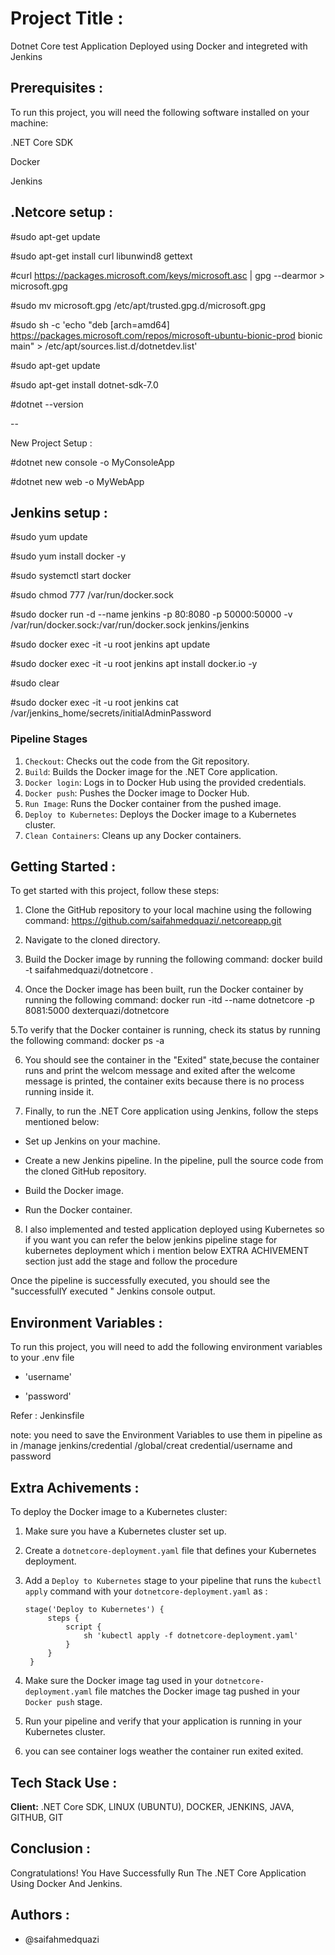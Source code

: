 
# Project Title :

Dotnet Core test Application Deployed using Docker and integreted with Jenkins



## Prerequisites :

To run this project, you will need the following software installed on your machine:

.NET Core SDK

Docker

Jenkins
## .Netcore setup :

#sudo apt-get update

#sudo apt-get install curl libunwind8 gettext

#curl https://packages.microsoft.com/keys/microsoft.asc | gpg --dearmor > microsoft.gpg

#sudo mv microsoft.gpg /etc/apt/trusted.gpg.d/microsoft.gpg

#sudo sh -c 'echo "deb [arch=amd64] https://packages.microsoft.com/repos/microsoft-ubuntu-bionic-prod bionic main" > /etc/apt/sources.list.d/dotnetdev.list'

#sudo apt-get update

#sudo apt-get install dotnet-sdk-7.0

#dotnet --version

--

New Project Setup :

#dotnet new console -o MyConsoleApp

#dotnet new web -o MyWebApp


## Jenkins setup :

#sudo yum update

#sudo yum install docker -y

#sudo systemctl start docker

#sudo chmod 777 /var/run/docker.sock

#sudo docker run -d --name jenkins -p 80:8080 -p 50000:50000 -v /var/run/docker.sock:/var/run/docker.sock jenkins/jenkins

#sudo docker exec -it -u root jenkins  apt update

#sudo docker exec -it -u root jenkins  apt install docker.io -y

#sudo clear

#sudo docker exec -it -u root jenkins cat /var/jenkins_home/secrets/initialAdminPassword

### Pipeline Stages

1. `Checkout`: Checks out the code from the Git repository.
2. `Build`: Builds the Docker image for the .NET Core application.
3. `Docker login`: Logs in to Docker Hub using the provided credentials.
4. `Docker push`: Pushes the Docker image to Docker Hub.
5. `Run Image`: Runs the Docker container from the pushed image.
6. `Deploy to Kubernetes`: Deploys the Docker image to a Kubernetes cluster.
7. `Clean Containers`: Cleans up any Docker containers.

## Getting Started :

To get started with this project, follow these steps:

1. Clone the GitHub repository to your local machine using the following command:
https://github.com/saifahmedquazi/.netcoreapp.git

2. Navigate to the cloned directory.

3. Build the Docker image by running the following command:
docker build -t saifahmedquazi/dotnetcore .

4. Once the Docker image has been built, run the Docker container by running the following command:
docker run -itd --name dotnetcore -p 8081:5000 dexterquazi/dotnetcore

5.To verify that the Docker container is running, check its status by running the following command:  docker ps -a

6. You should see the container in the "Exited" state,becuse the container runs and print the welcom message and exited after the welcome message is printed, the container exits because there is no process running inside it.


7. Finally, to run the .NET Core application using Jenkins, follow the steps mentioned below:

* Set up Jenkins on your machine.

* Create a new Jenkins pipeline.
  In the pipeline, pull the source  code from the cloned GitHub  repository.

* Build the Docker image.
* Run the Docker container.

8. I also implemented and tested application deployed using Kubernetes so if you want you can refer the below jenkins pipeline stage for kubernetes deployment which i mention below EXTRA ACHIVEMENT section just add the stage and follow the procedure 

Once the pipeline is successfully executed, you should see the "successfullY executed " Jenkins console output.
## Environment Variables :

To run this project, you will need to add the following environment variables to your .env file




* 'username'

* 'password'

Refer : Jenkinsfile

note:
 you need to save the Environment Variables to use them in pipeline as in /manage jenkins/credential /global/creat credential/username and password
 
## Extra Achivements :
  
To deploy the Docker image to a Kubernetes cluster:

1. Make sure you have a Kubernetes cluster set up.

2. Create a `dotnetcore-deployment.yaml` file that defines your Kubernetes deployment.

3. Add a `Deploy to Kubernetes` stage to your pipeline that runs the `kubectl apply` command with your `dotnetcore-deployment.yaml` as :

       stage('Deploy to Kubernetes') {
            steps {
                script {
                    sh 'kubectl apply -f dotnetcore-deployment.yaml'
                }
            }
        }

4. Make sure the Docker image tag used in your `dotnetcore-deployment.yaml` file matches the Docker image tag pushed in your `Docker push` stage.

5. Run your pipeline and verify that your application is running in your Kubernetes cluster.  

6. you can see container logs weather the container run exited exited.

## Tech Stack Use :

**Client:** .NET Core SDK, LINUX (UBUNTU), DOCKER, JENKINS, JAVA, GITHUB, GIT 



## Conclusion :

Congratulations! You Have Successfully Run The .NET Core Application Using Docker And Jenkins.
## Authors :

- @saifahmedquazi


